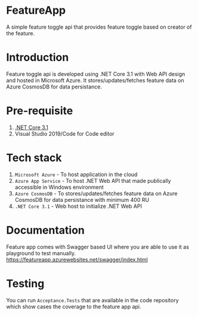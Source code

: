 # FeatureApp
A simple feature toggle api that provides feature toggle based on creator of the feature.

# Introduction
Feature toggle api is developed using .NET Core 3.1 with Web API design and hosted in Microsoft Azure. It stores/updates/fetches feature data on Azure CosmosDB for data persistance. 

# Pre-requisite
1. [.NET Core 3.1](https://dotnet.microsoft.com/download/dotnet/3.1) 
2. Visual Studio 2019/Code for Code editor

# Tech stack
1. `Microsoft Azure` - To host application in the cloud
2. `Azure App Service` - To host .NET Web API that made publically accessible in Windows environment
3. `Azure CosmosDB` - To stores/updates/fetches feature data on Azure CosmosDB for data persistance with minimum 400 RU
4. `.NET Core 3.1` - Web host to initialize .NET Web API

# Documentation
Feature app comes with Swagger based UI where you are able to use it as playground to test manually.
https://featureapp.azurewebsites.net/swagger/index.html

# Testing
You can run `Acceptance.Tests` that are available in the code repository which show cases the coverage to the feature app api.
